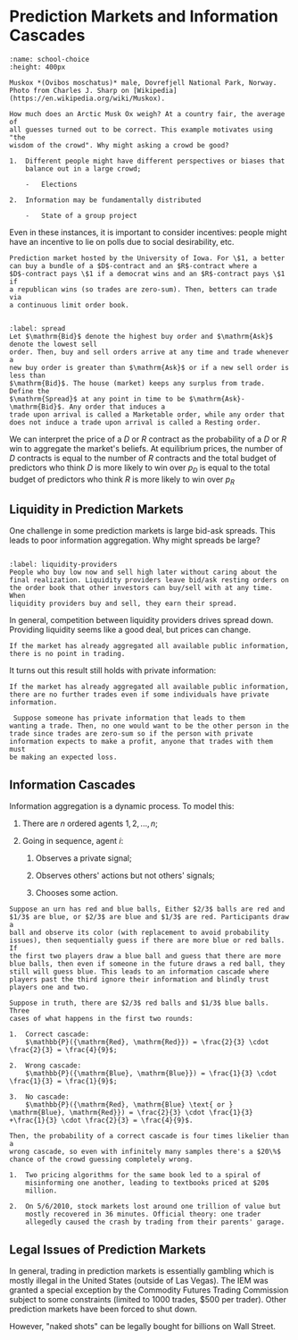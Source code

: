 # Prediction Markets and Information Cascades

```{figure} ../images/ox.jpg
:name: school-choice
:height: 400px

Muskox *(Ovibos moschatus)* male, Dovrefjell National Park, Norway. Photo from Charles J. Sharp on [Wikipedia](https://en.wikipedia.org/wiki/Muskox).
```

```{prf:example}
How much does an Arctic Musk Ox weigh? At a country fair, the average of
all guesses turned out to be correct. This example motivates using "the
wisdom of the crowd". Why might asking a crowd be good?

1.  Different people might have different perspectives or biases that
    balance out in a large crowd;

    -   Elections

2.  Information may be fundamentally distributed

    -   State of a group project
```

Even in these instances, it is important to consider incentives: people
might have an incentive to lie on polls due to social desirability, etc.

```{prf:example}
Prediction market hosted by the University of Iowa. For \$1, a better
can buy a bundle of a $D$-contract and an $R$-contract where a
$D$-contract pays \$1 if a democrat wins and an $R$-contract pays \$1 if
a republican wins (so trades are zero-sum). Then, betters can trade via
a continuous limit order book.
```

```{index} Spread
```
```{prf:definition} Spread
:label: spread
Let $\mathrm{Bid}$ denote the highest buy order and $\mathrm{Ask}$ denote the lowest sell
order. Then, buy and sell orders arrive at any time and trade whenever a
new buy order is greater than $\mathrm{Ask}$ or if a new sell order is less than
$\mathrm{Bid}$. The house (market) keeps any surplus from trade. Define the
$\mathrm{Spread}$ at any point in time to be $\mathrm{Ask}-\mathrm{Bid}$. Any order that induces a
trade upon arrival is called a Marketable order, while any order that
does not induce a trade upon arrival is called a Resting order.
```

We can interpret the price of a $D$ or $R$ contract as the probability
of a $D$ or $R$ win to aggregate the market's beliefs. At equilibrium
prices, the number of $D$ contracts is equal to the number of $R$
contracts and the total budget of predictors who think $D$ is more
likely to win over $p_D$ is equal to the total budget of predictors who
think $R$ is more likely to win over $p_R$

## Liquidity in Prediction Markets

One challenge in some prediction markets is large bid-ask spreads. This
leads to poor information aggregation. Why might spreads be large?

```{index} Liquidity Providers
```
```{prf:definition} Liquidity Providers
:label: liquidity-providers
People who buy low now and sell high later without caring about the
final realization. Liquidity providers leave bid/ask resting orders on
the order book that other investors can buy/sell with at any time. When
liquidity providers buy and sell, they earn their spread.
```

In general, competition between liquidity providers drives spread down.
Providing liquidity seems like a good deal, but prices can change.

```{prf:theorem}
If the market has already aggregated all available public information,
there is no point in trading.
```

It turns out this result still holds with private information:

```{prf:theorem}
If the market has already aggregated all available public information,
there are no further trades even if some individuals have private
information.
```

```{prf:proof}
 Suppose someone has private information that leads to them
wanting a trade. Then, no one would want to be the other person in the
trade since trades are zero-sum so if the person with private
information expects to make a profit, anyone that trades with them must
be making an expected loss. 
```

## Information Cascades

Information aggregation is a dynamic process. To model this:

1.  There are $n$ ordered agents $1,2,...,n$;

2.  Going in sequence, agent $i$:

    1.  Observes a private signal;

    2.  Observes others' actions but not others' signals;

    3.  Chooses some action.

```{prf:example}
Suppose an urn has red and blue balls, Either $2/3$ balls are red and
$1/3$ are blue, or $2/3$ are blue and $1/3$ are red. Participants draw a
ball and observe its color (with replacement to avoid probability
issues), then sequentially guess if there are more blue or red balls. If
the first two players draw a blue ball and guess that there are more
blue balls, then even if someone in the future draws a red ball, they
still will guess blue. This leads to an information cascade where
players past the third ignore their information and blindly trust
players one and two.

Suppose in truth, there are $2/3$ red balls and $1/3$ blue balls. Three
cases of what happens in the first two rounds:

1.  Correct cascade:
    $\mathbb{P}({\mathrm{Red}, \mathrm{Red}}) = \frac{2}{3} \cdot \frac{2}{3} = \frac{4}{9}$;

2.  Wrong cascade:
    $\mathbb{P}({\mathrm{Blue}, \mathrm{Blue}}) = \frac{1}{3} \cdot \frac{1}{3} = \frac{1}{9}$;

3.  No cascade:
    $\mathbb{P}({\mathrm{Red}, \mathrm{Blue} \text{ or } \mathrm{Blue}, \mathrm{Red}}) = \frac{2}{3} \cdot \frac{1}{3} +\frac{1}{3} \cdot \frac{2}{3} = \frac{4}{9}$.

Then, the probability of a correct cascade is four times likelier than a
wrong cascade, so even with infinitely many samples there's a $20\%$
chance of the crowd guessing completely wrong.
```

```{prf:example}
1.  Two pricing algorithms for the same book led to a spiral of
    misinforming one another, leading to textbooks priced at $20$
    million.

2.  On 5/6/2010, stock markets lost around one trillion of value but
    mostly recovered in 36 minutes. Official theory: one trader
    allegedly caused the crash by trading from their parents' garage.
```

## Legal Issues of Prediction Markets

In general, trading in prediction markets is essentially gambling which
is mostly illegal in the United States (outside of Las Vegas). The IEM
was granted a special exception by the Commodity Futures Trading
Commission subject to some constraints (limited to 1000 trades, \$500
per trader). Other prediction markets have been forced to shut down.

However, "naked shots" can be legally bought for billions on Wall
Street.